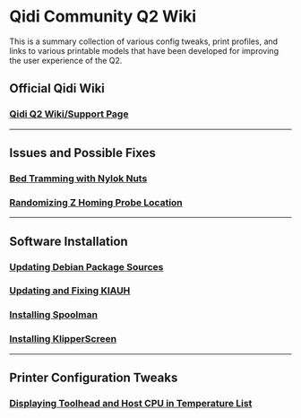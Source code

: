 # Qidi Community Q2 Wiki

This is a summary collection of various config tweaks, print profiles, and links to various printable models that have been developed for improving the user experience of the Q2.

## Official Qidi Wiki

### [Qidi Q2 Wiki/Support Page](https://wiki.qidi3d.com/en/Q2)

---

## Issues and Possible Fixes

### [Bed Tramming with Nylok Nuts](./content/bed-tramming/README.md)

### [Randomizing Z Homing Probe Location](./content/randomize-probing/README.md)

---

## Software Installation

### [Updating Debian Package Sources](./content/debian-package-sources/README.md)

### [Updating and Fixing KIAUH](./content/kiauh-update-and-fix/README.md)

### [Installing Spoolman](./content/spoolman-installation/README.md)

### [Installing KlipperScreen](./content/klipperscreen-installation/README.md)

---

## Printer Configuration Tweaks

### [Displaying Toolhead and Host CPU in Temperature List](./content/temperature-monitoring/README.md)
